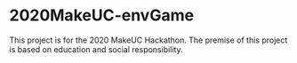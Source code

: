 # 2020MakeUC-envGame
This project is for the 2020 MakeUC Hackathon. The premise of this project is based on education and social responsibility.

